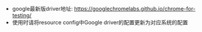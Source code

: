* google最新版driver地址: https://googlechromelabs.github.io/chrome-for-testing/
* 使用时请将resource config中Google driver的配置更新为对应系统的配置